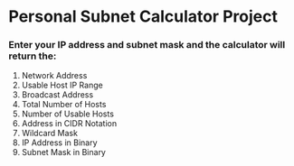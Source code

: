 # Personal Subnet Calculator Project

### Enter your IP address and subnet mask and the calculator will return the:

1. Network Address
2. Usable Host IP Range
3. Broadcast Address
4. Total Number of Hosts
5. Number of Usable Hosts
6. Address in CIDR Notation
7. Wildcard Mask
8. IP Address in Binary
9. Subnet Mask in Binary
